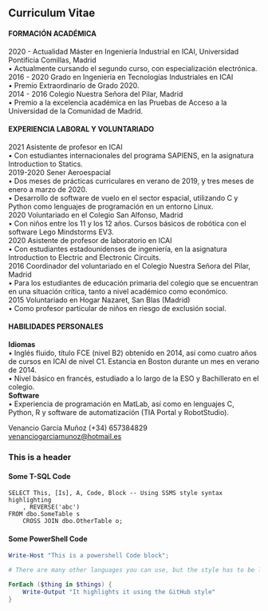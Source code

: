 ## Curriculum Vitae


#### FORMACIÓN ACADÉMICA
2020 - Actualidad Máster en Ingeniería Industrial en ICAI, Universidad Pontificia Comillas, Madrid <br />
        • Actualmente cursando el segundo curso, con especialización electrónica.<br />
2016 - 2020 Grado en Ingeniería en Tecnologías Industriales en ICAI<br />
        • Premio Extraordinario de Grado 2020.<br />
2014 - 2016 Colegio Nuestra Señora del Pilar, Madrid<br />
        • Premio a la excelencia académica en las Pruebas de Acceso a la Universidad de la Comunidad de Madrid.<br />

#### EXPERIENCIA LABORAL Y VOLUNTARIADO
2021 Asistente de profesor en ICAI<br />
        • Con estudiantes internacionales del programa SAPIENS, en la asignatura Introduction to Statics.<br />
2019-2020 Sener Aeroespacial<br />
        • Dos meses de prácticas curriculares en verano de 2019, y tres meses de enero a marzo de 2020.<br />
        • Desarrollo de software de vuelo en el sector espacial, utilizando C y Python como lenguajes de programación en un entorno Linux.<br />
2020 Voluntariado en el Colegio San Alfonso, Madrid<br />
        • Con niños entre los 11 y los 12 años. Cursos básicos de robótica con el software Lego Mindstorms EV3.<br />
2020 Asistente de profesor de laboratorio en ICAI<br />
        • Con estudiantes estadounidenses de ingeniería, en la asignatura Introduction to Electric and Electronic Circuits.<br />
2016 Coordinador del voluntariado en el Colegio Nuestra Señora del Pilar, Madrid<br />
        • Para los estudiantes de educación primaria del colegio que se encuentran en una situación crítica, tanto a nivel académico como económico.<br />
2015 Voluntariado en Hogar Nazaret, San Blas (Madrid)<br />
        • Como profesor particular de niños en riesgo de exclusión social.<br />

#### HABILIDADES PERSONALES
**Idiomas** <br /> • Inglés fluido, título FCE (nivel B2) obtenido en 2014, así como cuatro años de cursos en ICAI de nivel C1. Estancia en Boston durante un mes en verano de 2014.<br />
• Nivel básico en francés, estudiado a lo largo de la ESO y Bachillerato en el colegio.<br />
**Software** <br />• Experiencia de programación en MatLab, así como en lenguajes C, Python, R y software de automatización (TIA Portal y RobotStudio).<br />

Venancio García Muñoz
(+34) 657384829
venanciogarciamunoz@hotmail.es


### This is a header

#### Some T-SQL Code

```tsql
SELECT This, [Is], A, Code, Block -- Using SSMS style syntax highlighting
    , REVERSE('abc')
FROM dbo.SomeTable s
    CROSS JOIN dbo.OtherTable o;
```

#### Some PowerShell Code

```powershell
Write-Host "This is a powershell Code block";

# There are many other languages you can use, but the style has to be loaded first

ForEach ($thing in $things) {
    Write-Output "It highlights it using the GitHub style"
}
```

